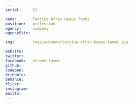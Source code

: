 ```yaml
---
serial:     51

name:       Tanjina Afrin Haque Tammi
position:   profession
agency:     company
agencySite:

img:        imgs/awesome/tanjina-afrin-haque-tammi.jpg

website:    
twitter:    
facebook:   afreen.tammi
github:     
codepen:    
dribbble:   
behance:    
flickr:     
instagram:  
mailto:     
---
```

